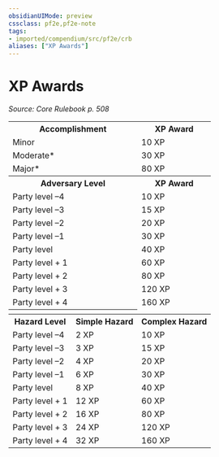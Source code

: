 ```yaml
---
obsidianUIMode: preview
cssclass: pf2e,pf2e-note
tags:
- imported/compendium/src/pf2e/crb
aliases: ["XP Awards"]
---
```

# XP Awards  
*Source: Core Rulebook p. 508*  

<table>
<tr>
  <th colspan="2">Accomplishment</th>
  <th colspan="2">XP Award</th>
</tr>
<tr>
  <td colspan="2">Minor</td>
  <td colspan="2">10 XP</td>
</tr>
<tr>
  <td colspan="2">Moderate*</td>
  <td colspan="2">30 XP</td>
</tr>
<tr>
  <td colspan="2">Major*</td>
  <td colspan="2">80 XP</td>
</tr>
<tr>
  <th colspan="2">Adversary Level</th>
  <th colspan="2">XP Award</th>
</tr>
<tr>
  <td colspan="2">Party level –4</td>
  <td colspan="2">10 XP</td>
</tr>
<tr>
  <td colspan="2">Party level –3</td>
  <td colspan="2">15 XP</td>
</tr>
<tr>
  <td colspan="2">Party level –2</td>
  <td colspan="2">20 XP</td>
</tr>
<tr>
  <td colspan="2">Party level –1</td>
  <td colspan="2">30 XP</td>
</tr>
<tr>
  <td colspan="2">Party level</td>
  <td colspan="2">40 XP</td>
</tr>
<tr>
  <td colspan="2">Party level + 1</td>
  <td colspan="2">60 XP</td>
</tr>
<tr>
  <td colspan="2">Party level + 2</td>
  <td colspan="2">80 XP</td>
</tr>
<tr>
  <td colspan="2">Party level + 3</td>
  <td colspan="2">120 XP</td>
</tr>
<tr>
  <td colspan="2">Party level + 4</td>
  <td colspan="2">160 XP</td>
</tr>
<tr>
  <th colspan="2"></th>
</tr>
<tr>
  <th>Hazard Level</th>
  <th>Simple Hazard</th>
  <th>Complex Hazard</th>
</tr>
<tr>
  <td>Party level –4</td>
  <td>2 XP</td>
  <td>10 XP</td>
</tr>
<tr>
  <td>Party level –3</td>
  <td>3 XP</td>
  <td>15 XP</td>
</tr>
<tr>
  <td>Party level –2</td>
  <td>4 XP</td>
  <td>20 XP</td>
</tr>
<tr>
  <td>Party level –1</td>
  <td>6 XP</td>
  <td>30 XP</td>
</tr>
<tr>
  <td>Party level</td>
  <td>8 XP</td>
  <td>40 XP</td>
</tr>
<tr>
  <td>Party level + 1</td>
  <td>12 XP</td>
  <td>60 XP</td>
</tr>
<tr>
  <td>Party level + 2</td>
  <td>16 XP</td>
  <td>80 XP</td>
</tr>
<tr>
  <td>Party level + 3</td>
  <td>24 XP</td>
  <td>120 XP</td>
</tr>
<tr>
  <td>Party level + 4</td>
  <td>32 XP</td>
  <td>160 XP</td>
</tr>
</table>
